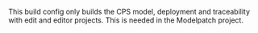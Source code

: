 This build config only builds the CPS model, deployment and traceability with edit and editor projects. This is needed in the Modelpatch project.
